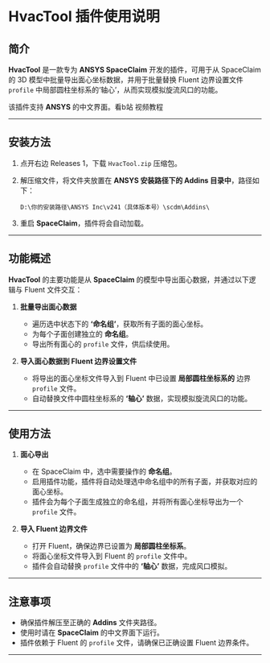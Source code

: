 # HvacTool 插件使用说明

## 简介

**HvacTool** 是一款专为 **ANSYS SpaceClaim** 开发的插件，可用于从 SpaceClaim 的 3D 模型中批量导出面心坐标数据，并用于批量替换 Fluent 边界设置文件 `profile` 中局部圆柱坐标系的‘轴心’，从而实现模拟旋流风口的功能。  

该插件支持 **ANSYS** 的中文界面。看b站 视频教程

---

## 安装方法

1. 点开右边 Releases 1，下载 `HvacTool.zip` 压缩包。  
2. 解压缩文件，将文件夹放置在 **ANSYS 安装路径下的 Addins 目录中**，路径如下：

   ```
   D:\你的安装路径\ANSYS Inc\v241（具体版本号）\scdm\Addins\
   ```

3. 重启 **SpaceClaim**，插件将会自动加载。

---

## 功能概述

**HvacTool** 的主要功能是从 **SpaceClaim** 的模型中导出面心数据，并通过以下逻辑与 Fluent 文件交互：  

1. **批量导出面心数据**  
   - 遍历选中状态下的 **‘命名组’**，获取所有子面的面心坐标。  
   - 为每个子面创建独立的 **命名组**。  
   - 导出所有面心的 `profile` 文件，供后续使用。

2. **导入面心数据到 Fluent 边界设置文件**  
   - 将导出的面心坐标文件导入到 Fluent 中已设置 **局部圆柱坐标系的** 边界 `profile` 文件。  
   - 自动替换文件中圆柱坐标系的 **‘轴心’** 数据，实现模拟旋流风口的功能。

---

## 使用方法

1. **面心导出**  
   - 在 SpaceClaim 中，选中需要操作的 **命名组**。
   - 启用插件功能，插件将自动处理选中命名组中的所有子面，并获取对应的面心坐标。  
   - 插件会为每个子面生成独立的命名组，并将所有面心坐标导出为一个 `profile` 文件。

2. **导入 Fluent 边界文件**  
   - 打开 Fluent，确保边界已设置为 **局部圆柱坐标系**。  
   - 将面心坐标文件导入到 Fluent 的 `profile` 文件中。  
   - 插件会自动替换 `profile` 文件中的 **‘轴心’** 数据，完成风口模拟。

---

## 注意事项

- 确保插件解压至正确的 **Addins** 文件夹路径。  
- 使用时请在 **SpaceClaim** 的中文界面下运行。  
- 插件依赖于 Fluent 的 `profile` 文件，请确保已正确设置 Fluent 边界条件。  

---
